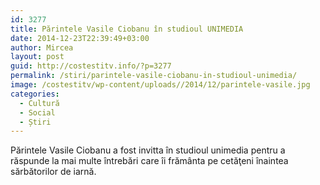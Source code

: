 ```yaml
---
id: 3277
title: Părintele Vasile Ciobanu în studioul UNIMEDIA
date: 2014-12-23T22:39:49+03:00
author: Mircea
layout: post
guid: http://costestitv.info/?p=3277
permalink: /stiri/parintele-vasile-ciobanu-in-studioul-unimedia/
image: /costestitv/wp-content/uploads//2014/12/parintele-vasile.jpg
categories:
  - Cultură
  - Social
  - Știri
---
```

Părintele Vasile Ciobanu a fost invitta în studioul unimedia pentru a răspunde la mai multe întrebări care îi frământa pe cetăţeni înaintea sărbătorilor de iarnă.<!--more-->